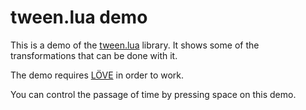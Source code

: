 # tween.lua demo

This is a demo of the [tween.lua](https://github.com/kikito/tween.lua) library. It shows some of the transformations that can be done with it.

The demo requires [LÖVE](http://love2d.org) in order to work.

You can control the passage of time by pressing space on this demo.

